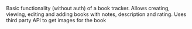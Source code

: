 Basic functionality (without auth) of a book tracker.
Allows creating, viewing, editing and adding books with notes, description and rating.
Uses third party API to get images for the book